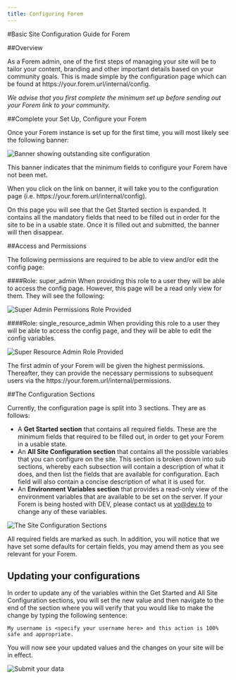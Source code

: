 ```yaml
---
title: Configuring Forem
---
```


#Basic Site Configuration Guide for Forem

##Overview

As a Forem admin, one of the first steps of managing your site will be to tailor your content, branding and other important details based on your community goals. This is made simple by the configuration page which can be found at https://<span></span>your.forem.url/internal/config.

_We advise that you first complete the minimum set up before sending out your Forem link to your community._

##Complete your Set Up, Configure your Forem

Once your Forem instance is set up for the first time, you will most likely see the following banner:

![Banner showing outstanding site configuration](https://dev-to-uploads.s3.amazonaws.com/i/2nosvfr7l47ymipmyh4o.png)

This banner indicates that the minimum fields to configure your Forem have not been met.

When you click on the link on banner, it will take you to the configuration page (i.e. https://<span></span>your.forem.url/internal/config).

On this page you will see that the Get Started section is expanded. It contains all the mandatory fields that need to be filled out in order for the site to be in a usable state. Once it is filled out and submitted, the banner will then disappear.  

##Access and Permissions

The following permissions are required to be able to view and/or edit the config page:

####Role: super\_admin
When providing this role to a user they will be able to access the config page. However, this page will be a read only view for them. They will see the following:

![Super Admin Permissions Role Provided](https://dev-to-uploads.s3.amazonaws.com/i/xpc8g9x46vzgi49ohc0d.png)

####Role: single\_resource\_admin
When providing this role to a user they will be able to access the config page, and they will be able to edit the config variables.

![Super Resource Admin Role Provided](https://dev-to-uploads.s3.amazonaws.com/i/z5v2ou64imgqonmefolk.png)

The first admin of your Forem will be given the highest permissions. Thereafter, they can provide the necessary permissions to subsequent users via the https://<span></span>your.forem.url/internal/permissions.

##The Configuration Sections

Currently, the configuration page is split into 3 sections. They are as follows:

- A **Get Started section** that contains all required fields.
  These are the minimum fields that required to be filled out, in order to get your Forem in a usable state.
- An **All Site Configuration section** that contains all the possible variables that you can configure on the site.
  This section is broken down into sub sections, whereby each subsection will contain a description of what it does,
  and then list the fields that are available for configuration. Each field will also contain a concise description
  of what it is used for.
- An **Environment Variables section** that provides a read-only view of the environment variables that are
  available to be set on the server.
  If your Forem is being hosted with DEV, please contact us at yo@dev.to to change any of these variables.

![The Site Configuration Sections](https://dev-to-uploads.s3.amazonaws.com/i/o5p6kob6ctkzy38gw9vt.png)

All required fields are marked as such. In addition, you will notice that we have set some defaults for certain fields, you may amend them as you see relevant for your Forem.

## Updating your configurations

In order to update any of the variables within the Get Started and All Site Configuration sections, you will set the new value and then navigate to the end of the section where you will verify that you would like to make the change by typing the following sentence:
```
My username is <specify your username here> and this action is 100% safe and appropriate.
```

You will now see your updated values and the changes on your site will be in effect.

![Submit your data](https://dev-to-uploads.s3.amazonaws.com/i/xo0nxykuu8kw984w088n.png)

